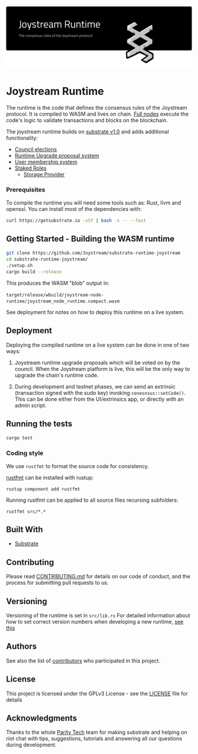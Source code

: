 ![Joystream Runtime](./banner.svg)

# Joystream Runtime

The runtime is the code that defines the consensus rules of the Joystream protocol.
It is compiled to WASM and lives on chain. [Full nodes](https://github.com/Joystream/substrate-node-joystream) execute the code's logic to validate transactions and blocks on the blockchain.

The joystream runtime builds on [substrate v1.0](https://docs.substrate.dev/docs) and adds additional functionality:

- [Council elections](src/governance/election.rs)
- [Runtime Upgrade proposal system](src/governance/proposals.rs)
- [User membership system](src/membership/)
- [Staked Roles](src/roles)
   - [Storage Provider](src/storage/)

### Prerequisites

To compile the runtime you will need some tools such as: Rust, llvm and openssl. You can install most of the dependencies with:

```bash
curl https://getsubstrate.io -sSf | bash -s -- --fast
```

## Getting Started - Building the WASM runtime

```bash
git clone https://github.com/Joystream/substrate-runtime-joystream
cd substrate-runtime-joystream/
./setup.sh
cargo build --release
```

This produces the WASM "blob" output in:

`target/release/wbuild/joystream-node-runtime/joystream_node_runtime.compact.wasm`

See deployment for notes on how to deploy this runtime on a live system.

## Deployment

Deploying the compiled runtime on a live system can be done in one of two ways:

1. Joystream runtime upgrade proposals which will be voted on by the council. When the Joystream platform is live, this will be the only way to upgrade the chain's runtime code.

2. During development and testnet phases, we can send an extrinsic (transaction signed with the sudo key) invoking `conesnsus::setCode()`. This can be done either from the UI/extrinsics app, or directly with an admin script.

## Running the tests

```bash
cargo test
```

### Coding style

We use `rustfmt` to format the source code for consistency.

[rustfmt](https://github.com/rust-lang/rustfmt) can be installed with rustup:

```
rustup component add rustfmt
```

Running rustfmt can be applied to all source files recursing subfolders:

```
rustfmt src/*.*
```

## Built With

* [Substrate](https://github.com/paritytech/substrate)

## Contributing

Please read [CONTRIBUTING.md](https://gist.github.com/PurpleBooth/b24679402957c63ec426) for details on our code of conduct, and the process for submitting pull requests to us.

## Versioning

Versioning of the runtime is set in `src/lib.rs`
For detailed information about how to set correct version numbers when developing a new runtime, [see this](https://github.com/paritytech/substrate/blob/master/core/sr-version/src/lib.rs#L60)


## Authors

See also the list of [contributors](./CONTRIBUTORS) who participated in this project.

## License

This project is licensed under the GPLv3 License - see the [LICENSE](LICENSE) file for details

## Acknowledgments

Thanks to the whole [Parity Tech](https://www.parity.io/) team for making substrate and helping on riot chat with tips, suggestions, tutorials and answering all our questions during development.

